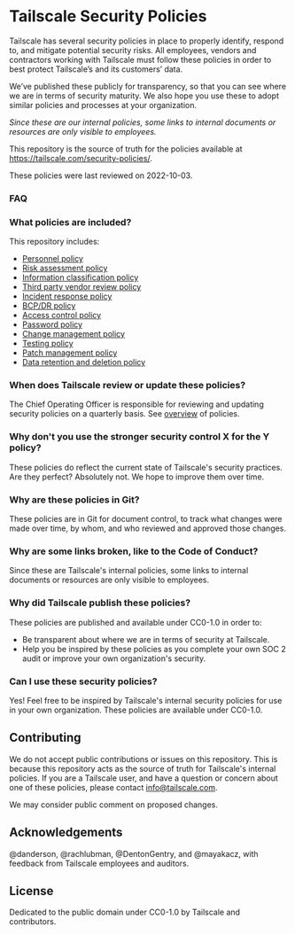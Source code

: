 # Tailscale Security Policies

Tailscale has several security policies in place to properly identify, respond to, and mitigate potential security risks. All employees, vendors and contractors working with Tailscale must follow these policies in order to best protect Tailscale’s and its customers’ data.

We’ve published these publicly for transparency, so that you can see where we are in terms of security maturity. We also hope you use these to adopt similar policies and processes at your organization.

_Since these are our internal policies, some links to internal documents or resources are only visible to employees._

This repository is the source of truth for the policies available at https://tailscale.com/security-policies/.

These policies were last reviewed on 2022-10-03.

### FAQ

### What policies are included?

This repository includes:
* [Personnel policy](/personnel/index.md)
* [Risk assessment policy](/risk-assessment/index.md)
* [Information classification policy](/information-classification/index.md)
* [Third party vendor review policy](/vendor/index.md)
* [Incident response policy](/incident-response/index.md)
* [BCP/DR policy](/bcp-dr/index.md)
* [Access control policy](/access-control/index.md)
* [Password policy](/password/index.md)
* [Change management policy](/change-management/index.md)
* [Testing policy](/testing/index.md)
* [Patch management policy](/patch-management/index.md)
* [Data retention and deletion policy](/data-retention-deletion/index.md)

### When does Tailscale review or update these policies?

The Chief Operating Officer is responsible for reviewing and updating security policies on a quarterly basis.
See [overview](/overview.md) of policies.

### Why don't you use the stronger security control X for the Y policy?

These policies do reflect the current state of Tailscale's security practices.
Are they perfect? Absolutely not. We hope to improve them over time.

### Why are these policies in Git?

These policies are in Git for document control, to track what changes were made over time, by whom, and who reviewed and approved those changes.

### Why are some links broken, like to the Code of Conduct?

Since these are Tailscale's internal policies, some links to internal documents or resources are only visible to employees.

### Why did Tailscale publish these policies?

These policies are published and available under CC0-1.0 in order to:
* Be transparent about where we are in terms of security at Tailscale.
* Help you be inspired by these policies as you complete your own SOC 2 audit or improve your own organization's security.

### Can I use these security policies?

Yes! Feel free to be inspired by Tailscale's internal security policies for use in your own organization. These policies are available under CC0-1.0.

## Contributing

We do not accept public contributions or issues on this repository. This is because this repository acts as the source of truth for Tailscale's internal policies. If you are a Tailscale user, and have a question or concern about one of these policies, please contact info@tailscale.com.

We may consider public comment on proposed changes.

## Acknowledgements

@danderson, @rachlubman, @DentonGentry, and @mayakacz, with feedback from Tailscale employees and auditors.

## License

Dedicated to the public domain under CC0-1.0 by Tailscale and contributors.
